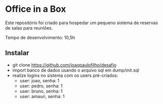 # Office in a Box

Este repositório foi criado para hospedar um pequeno sistema de reservas de salas para reuniões.

Tempo de desenvolvimento: 10,5h

## Instalar
- git clone https://github.com/joaopaulofilho/desafio 
- import banco de dados usando o arquivo sql em dump/init.sql
- realize logins no sistema com os users pré-criados:
  - user: joao, senha: 1
  - user: pedro, senha: 1
  - user: bruno, senha: 1
  - user: amauri, senha: 1

